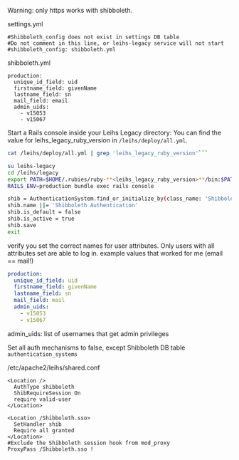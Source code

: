 Warning: only https works with shibboleth.

settings.yml
```
#Shibboleth_config does not exist in settings DB table
#Do not comment in this line, or leihs-legacy service will not start
#shibboleth_config: shibboleth.yml
```


shibboleth.yml
```
production:
  unique_id_field: uid
  firstname_field: givenName
  lastname_field: sn
  mail_field: email
  admin_uids:
    - v15053
    - v15067
```

Start a Rails console inside your Leihs Legacy directory:
You can find the value for leihs_legacy_ruby_version in ```/leihs/deploy/all.yml```.
```bash
cat /leihs/deploy/all.yml | grep 'leihs_legacy_ruby_version'```
```
```bash
su leihs-legacy
cd /leihs/legacy
export PATH=$HOME/.rubies/ruby-**<leihs_legacy_ruby_version>**/bin:$PATH
RAILS_ENV=production bundle exec rails console
```

```bash
shib = AuthenticationSystem.find_or_initialize_by(class_name: 'ShibbolethAuthentication')
shib.name ||= 'Shibboleth Authentication'
shib.is_default = false
shib.is_active = true
shib.save
exit
```

verify you set the correct names for user attributes. Only users with all attributes set are able to log in.
example values that worked for me (email == mail!)
```yaml
production:
  unique_id_field: uid
  firstname_field: givenName
  lastname_field: sn
  mail_field: mail
  admin_uids:
    - v15053
    - v15067
 ```
    
 admin_uids: list of usernames that get admin privileges

Set all auth mechanisms to false, except Shibboleth
DB table ```authentication_systems```

/etc/apache2/leihs/shared.conf
```
<Location />
  AuthType shibboleth
  ShibRequireSession On
  require valid-user
</Location>
 
<Location /Shibboleth.sso>
  SetHandler shib
  Require all granted
</Location>
#Exclude the Shibboleth session hook from mod_proxy
ProxyPass /Shibboleth.sso ! 
 ```


